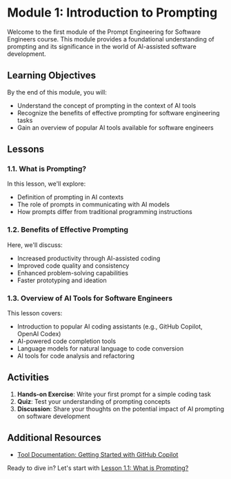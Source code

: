 # Module 1: Introduction to Prompting

Welcome to the first module of the Prompt Engineering for Software Engineers course. This module provides a foundational understanding of prompting and its significance in the world of AI-assisted software development.

## Learning Objectives

By the end of this module, you will:
- Understand the concept of prompting in the context of AI tools
- Recognize the benefits of effective prompting for software engineering tasks
- Gain an overview of popular AI tools available for software engineers

## Lessons

### 1.1. What is Prompting?

In this lesson, we'll explore:
- Definition of prompting in AI contexts
- The role of prompts in communicating with AI models
- How prompts differ from traditional programming instructions

### 1.2. Benefits of Effective Prompting

Here, we'll discuss:
- Increased productivity through AI-assisted coding
- Improved code quality and consistency
- Enhanced problem-solving capabilities
- Faster prototyping and ideation

### 1.3. Overview of AI Tools for Software Engineers

This lesson covers:
- Introduction to popular AI coding assistants (e.g., GitHub Copilot, OpenAI Codex)
- AI-powered code completion tools
- Language models for natural language to code conversion
- AI tools for code analysis and refactoring

## Activities

1. **Hands-on Exercise**: Write your first prompt for a simple coding task
2. **Quiz**: Test your understanding of prompting concepts
3. **Discussion**: Share your thoughts on the potential impact of AI prompting on software development

## Additional Resources

- [Tool Documentation: Getting Started with GitHub Copilot](https://docs.github.com/en/copilot)

Ready to dive in? Let's start with [Lesson 1.1: What is Prompting?](./lesson1.1.md)